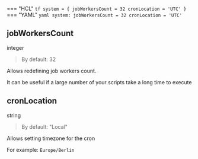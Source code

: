 === "HCL"
    ```tf
    system = {
        jobWorkersCount = 32
        cronLocation = 'UTC'
    }
    ```
=== "YAML"
    ```yaml
    system:
        jobWorkersCount = 32
        cronLocation = 'UTC'
    ```

## jobWorkersCount

integer

> By default: 32

Allows redefining job workers count.

It can be useful if a large number of your scripts take a long time to execute

## cronLocation

string

> By default: "Local"

Allows setting timezone for the cron

For example: `Europe/Berlin`